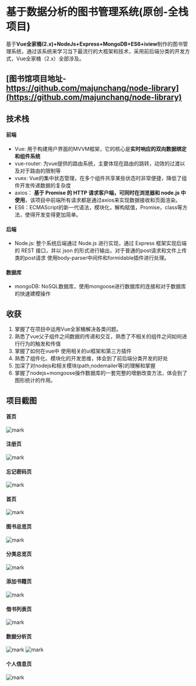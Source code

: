 # 基于数据分析的图书管理系统(原创-全栈项目)
基于**Vue全家桶(2.x)+NodeJs+Express+MongoDB+ES6+iview**制作的图书管理系统，通过该系统来学习当下最流行的大框架和技术，采用前后端分类的开发方式，Vue全家桶（2.x）全部涉及。

##  [图书馆项目地址-https://github.com/majunchang/node-library](https://github.com/majunchang/node-library)

## 技术栈

#### 前端
- Vue: 用于构建用户界面的MVVM框架，它的核心是**实时响应的双向数据绑定和组件系统**
- vue-router: 为vue提供的路由系统，主要体现在路由的跳转，动效的过渡以及对于路由的限制等
- vuex: Vue的集中状态管理，在多个组件共享某些状态时非常便捷，降低了组件开发传递数据的复杂度
- axios： **基于 Promise 的 HTTP 请求客户端，可同时在浏览器和 node.js 中使用**，该项目中前端所有请求都是通过axios来实现数据接收和页面渲染。
- ES6：ECMAScript的新一代语法，模块化，解构赋值，Promise，class等方法，使得开发变得更加简单。


#### 后端
- Node.js: 整个系统后端通过 Node.js 进行实现，通过 Express 框架实现后端的 REST 接口，并以 json 的形式进行输出，对于普通的post请求和文件上传类的post请求 使用body-parser中间件和formidable插件进行处理。


#### 数据库
- mongoDB: NoSQL数据库，使用mongoose进行数据库的连接和对于数据库的快速建模操作

## 收获

1. 掌握了在项目中运用Vue全家桶解决各类问题。
2. 熟悉了vue父子组件之间数据的传递和交互，熟悉了不相关的组件之间如何进行行为的触发和传值
3. 掌握了如何在vue中 使用相关的ui框架和第三方插件
4. 熟悉了组件化、模块化的开发思维，体会到了前后端分类开发的好处
5. 加深了对nodejs和相关模块(path,nodemailer等)的理解和掌握
6. 掌握了nodejs+mongoose操作数据库的一套完整的增删改查方法，体会到了图形统计的作用。

##  项目截图

#### 首页
![mark](http://oneg19f80.bkt.clouddn.com/blog/20171220/100345688.png)

#### 注册页
![mark](http://oneg19f80.bkt.clouddn.com/blog/20171220/100549732.png)
#### 忘记密码页
![mark](http://oneg19f80.bkt.clouddn.com/blog/20171220/100616314.png)
#### 首页
![mark](http://oneg19f80.bkt.clouddn.com/blog/20171220/100732746.png)
#### 图书总览页
![mark](http://oneg19f80.bkt.clouddn.com/blog/20171220/100843901.png)
#### 分类总览页
![mark](http://oneg19f80.bkt.clouddn.com/blog/20171220/101142131.png)
#### 添加书籍页
![mark](http://oneg19f80.bkt.clouddn.com/blog/20171220/101158378.png)
#### 借书列表页
![mark](http://oneg19f80.bkt.clouddn.com/blog/20171220/101436083.png)
#### 数据分析页
![mark](http://oneg19f80.bkt.clouddn.com/blog/20171220/102026393.png)
![mark](http://oneg19f80.bkt.clouddn.com/blog/20171220/102040259.png)
#### 个人信息页
![mark](http://oneg19f80.bkt.clouddn.com/blog/20171220/101941269.png)
